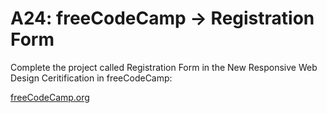 # A24: freeCodeCamp → Registration Form

Complete the project called Registration Form in the New Responsive Web Design Ceritification in freeCodeCamp:

[freeCodeCamp.org](https://www.freecodecamp.org/learn/2022/responsive-web-design/)
